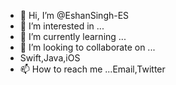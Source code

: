 - 👋 Hi, I’m @EshanSingh-ES
- 👀 I’m interested in ... 
- 🌱 I’m currently learning ...
- 💞️ I’m looking to collaborate on ...
- Swift,Java,iOS
- 📫 How to reach me ...Email,Twitter

<!---
EshanSingh-ES/EshanSingh-ES is a ✨ special ✨ repository because its `README.md` (this file) appears on your GitHub profile.
You can click the Preview link to take a look at your changes.
--->
